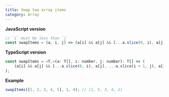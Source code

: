 ```yaml
---
title: Swap two array items
category: Array
---
```


**JavaScript version**

```js
// `i` must be less than `j`
const swapItems = (a, i, j) => (a[i] && a[j] && [...a.slice(0, i), a[j], ...a.slice(i + 1, j), a[i], ...a.slice(j + 1)]) || a;
```

**TypeScript version**

```js
const swapItems = <T,>(a: T[], i: number, j: number): T[] => (
    (a[i] && a[j] && [...a.slice(0, i), a[j], ...a.slice(i + 1, j), a[i], ...a.slice(j + 1)]) || a
);
```

**Example**

```js
swapItems([1, 2, 3, 4, 5], 1, 4); // [1, 5, 3, 4, 2]
```
